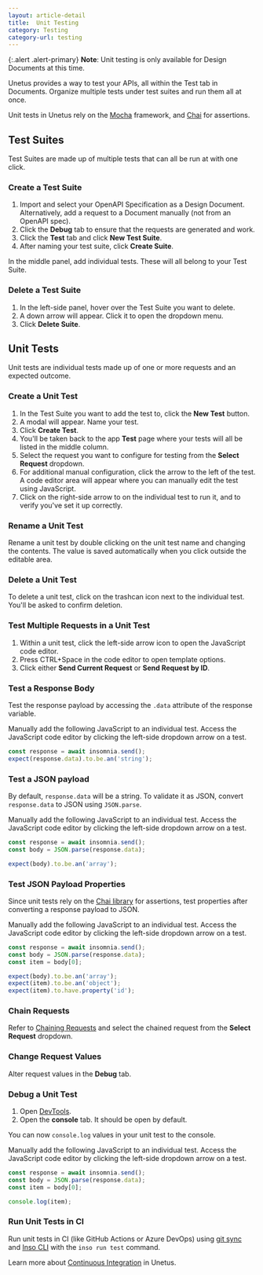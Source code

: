 ```yaml
---
layout: article-detail
title:  Unit Testing
category: Testing
category-url: testing
---
```


{:.alert .alert-primary}
**Note**: Unit testing is only available for Design Documents at this time.

Unetus provides a way to test your APIs, all within the Test tab in Documents. Organize multiple tests under test suites and run them all at once.

Unit tests in Unetus rely on the [Mocha](https://mochajs.org/) framework, and [Chai](https://www.chaijs.com/api/bdd/) for assertions.

## Test Suites

Test Suites are made up of multiple tests that can all be run at with one click.

### Create a Test Suite

1. Import and select your OpenAPI Specification as a Design Document. Alternatively, add a request to a Document manually (not from an OpenAPI spec).
1. Click the **Debug** tab to ensure that the requests are generated and work.
1. Click the **Test** tab and click **New Test Suite**.
1. After naming your test suite, click **Create Suite**.

In the middle panel, add individual tests. These will all belong to your Test Suite.

### Delete a Test Suite

1. In the left-side panel, hover over the Test Suite you want to delete.
1. A down arrow will appear. Click it to open the dropdown menu.
1. Click **Delete Suite**.

## Unit Tests

Unit tests are individual tests made up of one or more requests and an expected outcome.

### Create a Unit Test

1. In the Test Suite you want to add the test to, click the **New Test** button.
1. A modal will appear. Name your test.
1. Click **Create Test**.
1. You'll be taken back to the app **Test** page where your tests will all be listed in the middle column.
1. Select the request you want to configure for testing from the **Select Request** dropdown.
1. For additional manual configuration, click the arrow to the left of the test. A code editor area will appear where you can manually edit the test using JavaScript.
1. Click on the right-side arrow to on the individual test to run it, and to verify you've set it up correctly.

### Rename a Unit Test

Rename a unit test by double clicking on the unit test name and changing the contents. The value is saved automatically when you click outside the editable area.

### Delete a Unit Test

To delete a unit test, click on the trashcan icon next to the individual test. You'll be asked to confirm deletion.

### Test Multiple Requests in a Unit Test

1. Within a unit test, click the left-side arrow icon to open the JavaScript code editor.
2. Press CTRL+Space in the code editor to open template options.
3. Click either **Send Current Request** or **Send Request by ID**.

### Test a Response Body

Test the response payload by accessing the `.data` attribute of the response variable.

Manually add the following JavaScript to an individual test. Access the JavaScript code editor by clicking the left-side dropdown arrow on a test.

```ts
const response = await insomnia.send();
expect(response.data).to.be.an('string');
```

### Test a JSON payload

By default, `response.data` will be a string. To validate it as JSON, convert `response.data` to JSON using `JSON.parse`.

Manually add the following JavaScript to an individual test. Access the JavaScript code editor by clicking the left-side dropdown arrow on a test.

```ts
const response = await insomnia.send();
const body = JSON.parse(response.data);

expect(body).to.be.an('array');
```

### Test JSON Payload Properties

Since unit tests rely on the [Chai library](https://www.chaijs.com/api/bdd/) for assertions, test properties after converting a response payload to JSON.

Manually add the following JavaScript to an individual test. Access the JavaScript code editor by clicking the left-side dropdown arrow on a test.

```ts
const response = await insomnia.send();
const body = JSON.parse(response.data);
const item = body[0];

expect(body).to.be.an('array');
expect(item).to.be.an('object');
expect(item).to.have.property('id');
```

### Chain Requests

Refer to [Chaining Requests](/insomnia/chaining-requests) and select the chained request from the **Select Request** dropdown.

### Change Request Values

Alter request values in the **Debug** tab.

### Debug a Unit Test

1. Open [DevTools](/insomnia/introduction-to-plugins#debug-in-the-insomnia-app).
1. Open the **console** tab. It should be open by default.

You can now `console.log` values in your unit test to the console.

Manually add the following JavaScript to an individual test. Access the JavaScript code editor by clicking the left-side dropdown arrow on a test.

```ts
const response = await insomnia.send();
const body = JSON.parse(response.data);
const item = body[0];

console.log(item);
```

### Run Unit Tests in CI

Run unit tests in CI (like GitHub Actions or Azure DevOps) using [git sync](/insomnia/git-sync) and [Inso CLI](/inso-cli/cli-command-reference/inso-run-test) with the `inso run test` command.

Learn more about [Continuous Integration](/inso-cli/continuous-integration/) in Unetus.
